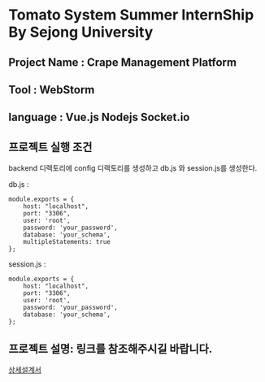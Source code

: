 # Tomato System Summer InternShip By Sejong University

## Project Name : Crape Management Platform

## Tool : WebStorm

## language : Vue.js Nodejs Socket.io

## 프로젝트 실행 조건
backend 디렉토리에 config 디렉토리를 생성하고 db.js 와 session.js를 생성한다.

db.js :
```
module.exports = {
    host: "localhost",
    port: "3306",
    user: 'root',
    password: 'your_password',
    database: 'your_schema',
    multipleStatements: true
};
```

session.js :
```
module.exports = {
    host: "localhost",
    port: "3306",
    user: 'root',
    password: 'your_password',
    database: 'your_schema',
};
```


## 프로젝트 설명: 링크를 참조해주시길 바랍니다.
[상세설계서](https://drive.google.com/file/d/1obZt3bh0eePaTd50aWkTj2NEREBQZLPj/view?usp=sharing)
